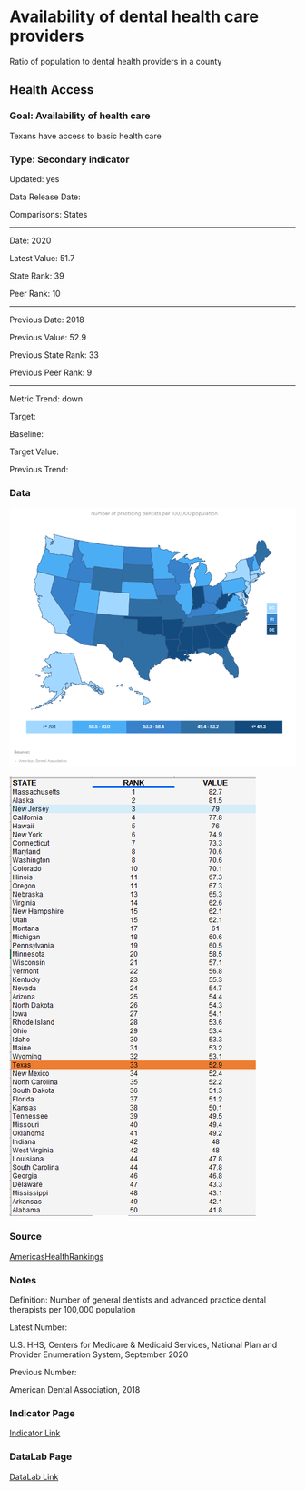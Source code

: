 # Availability of dental health care providers

Ratio of population to dental health providers in a county

## Health Access

### Goal: Availability of health care

Texans have access to basic health care

### Type: Secondary indicator

Updated: yes

Data Release Date: 

Comparisons: States

----

Date: 2020

Latest Value: 51.7

State Rank: 39

Peer Rank: 10

----

Previous Date:  2018

Previous Value: 52.9

Previous State Rank: 33

Previous Peer Rank: 9

----

Metric Trend: down

Target: 

Baseline: 

Target Value: 

Previous Trend: 


<!--### Value

|Year         |  Value      | Rank        | Previous Year| Previous Value | Previous Rank  | Trend| 
| ----------- | ----------- | ----------- | ----------- | ----------- | ----------- | -----------|
|   2020      |    51.7     |    39       |    2019     |    52.9     |    33   |    down    |

-->
### Data

![map](./images/map_dentists.PNG)

![DATA](./images/data_dentists.PNG)


### Source

[AmericasHealthRankings](https://www.americashealthrankings.org/explore/annual/measure/dental_provider/state/ALL?edition-year=2020)

### Notes

Definition: Number of general dentists and advanced practice dental therapists per 100,000 population

Latest Number:

U.S. HHS, Centers for Medicare & Medicaid Services, National Plan and Provider Enumeration System, September 2020

Previous Number:

American Dental Association, 2018


### Indicator Page

[Indicator Link](https://indicators.texas2036.org/indicator/49)



### DataLab Page

[DataLab Link](https://datalab.texas2036.org/fywtqfb/texas-county-health-ranking?region=1000000&indicator=1000370&measure=1000020&group=1000000&accesskey=aktoixg)




